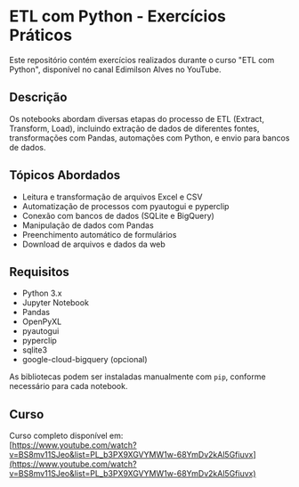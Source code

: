 # ETL com Python - Exercícios Práticos

Este repositório contém exercícios realizados durante o curso "ETL com Python", disponível no canal Edimilson Alves no YouTube.

## Descrição

Os notebooks abordam diversas etapas do processo de ETL (Extract, Transform, Load), incluindo extração de dados de diferentes fontes, transformações com Pandas, automações com Python, e envio para bancos de dados.

## Tópicos Abordados

- Leitura e transformação de arquivos Excel e CSV
- Automatização de processos com pyautogui e pyperclip
- Conexão com bancos de dados (SQLite e BigQuery)
- Manipulação de dados com Pandas
- Preenchimento automático de formulários
- Download de arquivos e dados da web

## Requisitos

- Python 3.x
- Jupyter Notebook
- Pandas
- OpenPyXL
- pyautogui
- pyperclip
- sqlite3
- google-cloud-bigquery (opcional)

As bibliotecas podem ser instaladas manualmente com `pip`, conforme necessário para cada notebook.

## Curso

Curso completo disponível em:  
[https://www.youtube.com/watch?v=BS8mv11SJeo&list=PL_b3PX9XGVYMW1w-68YmDv2kAl5Gfiuvx](https://www.youtube.com/watch?v=BS8mv11SJeo&list=PL_b3PX9XGVYMW1w-68YmDv2kAl5Gfiuvx)

